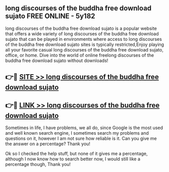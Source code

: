 ## long discourses of the buddha free download sujato FREE ONLINE - 5y182

long discourses of the buddha free download sujato is a popular website that offers a wide variety of long discourses of the buddha free download sujato that can be played in environments where access to long discourses of the buddha free download sujato sites is typically restricted,Enjoy playing all your favorite casual long discourses of the buddha free download sujato, office, or home. Dive into the world of online freelong discourses of the buddha free download sujato without downloads!

## 👉🔴 [SITE >> long discourses of the buddha free download sujato](http://news.freeplayer.one?title=long_discourses_of_the_buddha_free_download_sujato&ref=FRRE)

## 👉🔴 [LINK >> long discourses of the buddha free download sujato](http://news.freeplayer.one?title=long_discourses_of_the_buddha_free_download_sujato&ref=FREE)

Sometimes in life, I have problems, we all do, since Google is the most used and well known search engine, I sometimes search my problems and questions on it, however I am not sure how reliable is it. Can you give me the answer on a percentage? Thank you!

Ok so I checked the help stuff, but none of it gives me a percentage, although I now know how to search better now, I would still like a percentage though, Thank you!